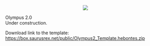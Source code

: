 <p align="center">
    <img src="https://github.com/Theseus-Aegis/Olympus/blob/master/extras/logo/Olympus-Logo.png">
</p>

Olympus 2.0  
Under construction.

Download link to the template:  
https://box.saurusrex.net/public/Olympus2_Template.hebontes.zip
